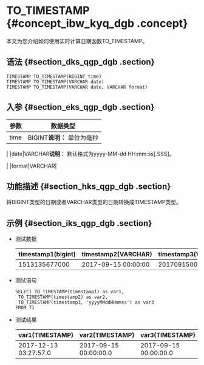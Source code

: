 # TO\_TIMESTAMP {#concept_ibw_kyq_dgb .concept}

本文为您介绍如何使用实时计算日期函数TO\_TIMESTAMP。

## 语法 {#section_dks_qgp_dgb .section}

```
TIMESTAMP TO_TIMESTAMP(BIGINT time)
TIMESTAMP TO_TIMESTAMP(VARCHAR date)
TIMESTAMP TO_TIMESTAMP(VARCHAR date, VARCHAR format)

```

## 入参 {#section_eks_qgp_dgb .section}

|参数|数据类型|
|--|----|
|time|BIGINT**说明：** 单位为毫秒

|
|date|VARCHAR**说明：** 默认格式为yyyy-MM-dd HH:mm:ss\[.SSS\]。

|
|format|VARCHAR|

## 功能描述 {#section_hks_qgp_dgb .section}

将BIGINT类型的日期或者VARCHAR类型的日期转换成TIMESTAMP类型。

## 示例 {#section_iks_qgp_dgb .section}

-   测试数据

    |timestamp1\(bigint\)|timestamp2\(VARCHAR\)|timestamp3\(VARCHAR\)|
    |--------------------|---------------------|---------------------|
    |1513135677000|2017-09-15 00:00:00|20170915000000|

-   测试语句

    ```language-sql
    SELECT TO_TIMESTAMP(timestamp1) as var1,
     TO_TIMESTAMP(timestamp2) as var2,
     TO_TIMESTAMP(timestamp3, 'yyyyMMddHHmmss') as var3
    FROM T1
    
    ```

-   测试结果

    |var1\(TIMESTAMP\)|var2\(TIMESTAMP\)|var3\(TIMESTAMP\)|
    |-----------------|-----------------|-----------------|
    |2017-12-13 03:27:57.0|2017-09-15 00:00:00.0|2017-09-15 00:00:00.0|


